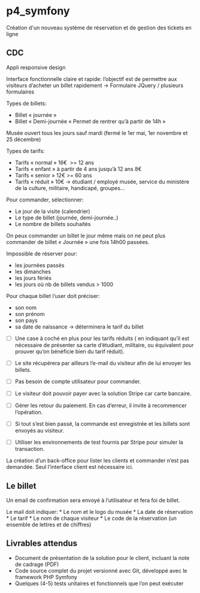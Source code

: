 # p4_symfony
Création d'un nouveau système de réservation et de gestion des tickets en ligne

## CDC
Appli responsive design

Interface fonctionnelle claire et rapide: l’objectif est de permettre aux visiteurs d’acheter un billet rapidement -> Formulaire JQuery / plusieurs formulaires

Types de billets:
* Billet « journée » 
* Billet « Demi-journée « Permet de rentrer qu’à partir de 14h »

Musée ouvert tous les jours sauf mardi (fermé le 1er mai, 1er novembre et 25 décembre)

Types de tarifs:
* Tarifs « normal » 16€  >= 12 ans
* Tarifs « enfant »  à partir de 4 ans jusqu’à 12 ans 8€
* Tarifs « senior » 12€ >= 60 ans
* Tarifs « réduit » 10€ -> étudiant / employé musée, service du ministère de la culture, militaire, handicapé, groupes…

Pour commander, sélectionner:
* Le jour de la visite (calendrier)
* Le type de billet (journée, demi-journée..)
* Le nombre de billets souhaités

On peux commander un billet le jour même mais on ne peut plus commander de billet « Journée » une fois 14h00 passées.

Impossible de réserver pour:
* les journées passés
* les dimanches
* les jours fériés
* les jours où nb de billets vendus > 1000

Pour chaque billet l’user doit préciser:
* son nom
* son prénom
* son pays
* sa date de naissance -> déterminera le tarif du billet 

- [ ] Une case à coché en plus pour les tarifs réduits ( en indiquant qu’il est nécessaire de présenter sa carte d’étudiant, militaire, ou équivalent pour prouver qu’on bénéficie bien du tarif réduit).

- [ ] Le site récupérera par ailleurs l’e-mail du visiteur afin de lui envoyer les billets. 

- [ ] Pas besoin de compte utilisateur pour commander.

- [ ] Le visiteur doit pouvoir payer avec la solution Stripe car carte bancaire.

- [ ] Gérer les retour du paiement. En cas d’erreur, il invite à recommencer l’opération.
 
- [ ] Si tout s’est bien passé, la commande est enregistrée et les billets sont envoyés au visiteur.

- [ ] Utiliser les environnements de test fournis par Stripe pour simuler la transaction.

La création d’un back-office pour lister les clients et commander n’est pas demandée. Seul l’interface client est nécessaire ici.


## Le billet

Un email de confirmation sera envoyé à l’utilisateur et fera foi de billet.

Le mail doit indiquer:
	* Le nom et le logo du musée
	* La date de réservation
	* Le tarif
	* Le nom de chaque visiteur
	* Le code de la réservation (un ensemble de lettres et de chiffres)

## Livrables attendus

* Document de présentation de la solution pour le client, incluant la note de cadrage (PDF)
* Code source complet du projet versionné avec Git, développé avec le framework PHP Symfony
* Quelques (4-5) tests unitaires et fonctionnels que l’on peut exécuter